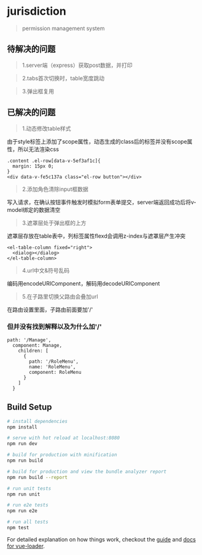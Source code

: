 # jurisdiction

> permission management system

## 待解决的问题

>1.server端（express）获取post数据，并打印

>2.tabs首次切换时，table宽度跳动

>3.弹出框复用

## 已解决的问题

>1.动态修改table样式

由于style标签上添加了scope属性，动态生成的class后的标签并没有scope属性，所以无法渲染css

```
.content .el-row[data-v-5ef3af1c]{
  margin: 15px 0;
}
<div data-v-fe5c137a class="el-row button"></div>
```

>2.添加角色清除input框数据

写入请求，在确认按钮事件触发时模拟form表单提交，server端返回成功后将v-model绑定的数据清空

>3.遮罩层处于弹出框的上方

遮罩层存放在table表中，列标签属性flexd会调用z-index与遮罩层产生冲突

```
<el-table-column fixed="right">
  <dialog></dialog>
</el-table-column>
```

>4.url中文&符号乱码

编码用encodeURIComponent，解码用decodeURIComponent

>5.在子路里切换父路由会叠加url

在路由设置里面，子路由前面要加'/'

### 但并没有找到解释以及为什么加'/'

```
path: '/Manage',
  component: Manage,
    children: [
      {
        path: '/RoleMenu',
        name: 'RoleMenu',
        component: RoleMenu
      }
    ]
  }
```

## Build Setup

``` bash
# install dependencies
npm install

# serve with hot reload at localhost:8080
npm run dev

# build for production with minification
npm run build

# build for production and view the bundle analyzer report
npm run build --report

# run unit tests
npm run unit

# run e2e tests
npm run e2e

# run all tests
npm test
```

For detailed explanation on how things work, checkout the [guide](http://vuejs-templates.github.io/webpack/) and [docs for vue-loader](http://vuejs.github.io/vue-loader).
